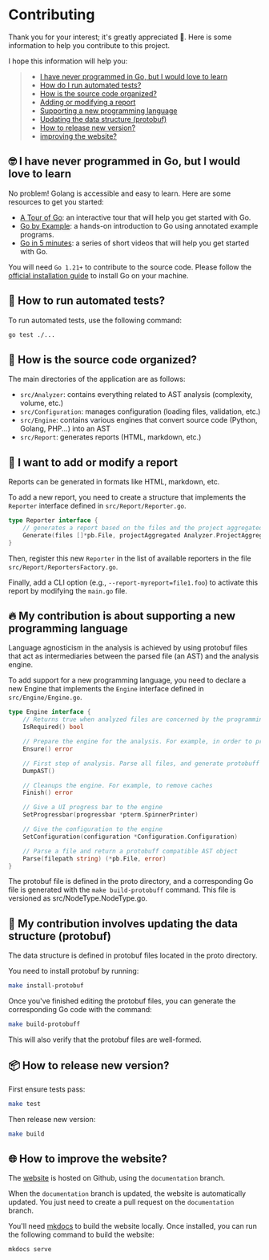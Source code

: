# Contributing

Thank you for your interest; it's greatly appreciated 🥰. Here is some information to help you contribute to this project.

I hope this information will help you:

> - [I have never programmed in Go, but I would love to learn](#-i-have-never-programmed-in-go-but-i-would-love-to-learn)
> - [How do I run automated tests?](#-how-to-run-automated-tests)
> - [How is the source code organized?](#-how-is-the-source-code-organized)
> - [Adding or modifying a report](#-i-want-to-add-or-modify-a-report)
> - [Supporting a new programming language](#-my-contribution-is-about-supporting-a-new-programming-language)
> - [Updating the data structure (protobuf)](#-my-contribution-involves-updating-the-data-structure-protobuf)
> - [How to release new version?](#-how-to-release-new-version)
> - [improving the website?](#-how-to-improve-the-website)


## 🤓 I have never programmed in Go, but I would love to learn

No problem! Golang is accessible and easy to learn. Here are some resources to get you started:

+ [A Tour of Go](https://tour.golang.org/welcome/1): an interactive tour that will help you get started with Go.
+ [Go by Example](https://gobyexample.com/): a hands-on introduction to Go using annotated example programs.
+ [Go in 5 minutes](https://www.youtube.com/c/go-in-5-minutes): a series of short videos that will help you get started with Go.

You will need `Go 1.21+` to contribute to the source code. Please follow the [official installation guide](https://go.dev/doc/install) to install Go on your machine.

## 🤖 How to run automated tests?

To run automated tests, use the following command:

```bash
go test ./...
```

## 📂 How is the source code organized?

The main directories of the application are as follows:

+ `src/Analyzer`: contains everything related to AST analysis (complexity, volume, etc.)
+ `src/Configuration`: manages configuration (loading files, validation, etc.)
+ `src/Engine`: contains various engines that convert source code (Python, Golang, PHP...) into an AST
+ `src/Report`: generates reports (HTML, markdown, etc.)

## 📃 I want to add or modify a report

Reports can be generated in formats like HTML, markdown, etc.

To add a new report, you need to create a structure that implements the `Reporter` interface defined in `src/Report/Reporter.go`.

```go
type Reporter interface {
	// generates a report based on the files and the project aggregated data
	Generate(files []*pb.File, projectAggregated Analyzer.ProjectAggregated) ([]GeneratedReport, error)
}
```

Then, register this new `Reporter` in the list of available reporters in the file `src/Report/ReportersFactory.go`.

Finally, add a CLI option (e.g., `--report-myreport=file1.foo`) to activate this report by modifying the `main.go` file.

## 🔥 My contribution is about supporting a new programming language

Language agnosticism in the analysis is achieved by using protobuf files that act as intermediaries between the parsed file (an AST) and the analysis engine.

To add support for a new programming language, you need to declare a new Engine that implements the `Engine` interface defined in `src/Engine/Engine.go`.

```go
type Engine interface {
    // Returns true when analyzed files are concerned by the programming language
	IsRequired() bool

	// Prepare the engine for the analysis. For example, in order to prepare caches
	Ensure() error

	// First step of analysis. Parse all files, and generate protobuff compatible AST files
	DumpAST()

	// Cleanups the engine. For example, to remove caches
	Finish() error

	// Give a UI progress bar to the engine
	SetProgressbar(progressbar *pterm.SpinnerPrinter)

	// Give the configuration to the engine
	SetConfiguration(configuration *Configuration.Configuration)

	// Parse a file and return a protobuff compatible AST object
	Parse(filepath string) (*pb.File, error)
}
```

The protobuf file is defined in the proto directory, and a corresponding Go file is generated with the `make build-protobuff` command. This file is versioned as src/NodeType.NodeType.go.

## 🚩 My contribution involves updating the data structure (protobuf)

The data structure is defined in protobuf files located in the proto directory.

You need to install protobuf by running:

```bash
make install-protobuf
```

Once you've finished editing the protobuf files, you can generate the corresponding Go code with the command:

```bash
make build-protobuff
```

This will also verify that the protobuf files are well-formed.

## 📦 How to release new version?

First ensure tests pass:

```bash
make test
```

Then release new version:

```bash
make build
```

## 🌐 How to improve the website?

The [website](https://halleck45.github.io/ast-metrics/) is hosted on Github, using the `documentation` branch.

When the `documentation` branch is updated, the website is automatically updated. You just need to create a pull request on the `documentation` branch.

You'll need [mkdocs](https://www.mkdocs.org/) to build the website locally. Once installed, you can run the following command to build the website:

```bash
mkdocs serve
```